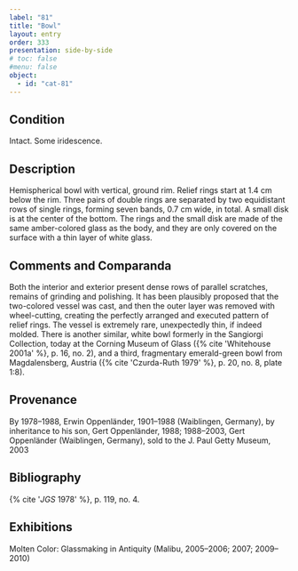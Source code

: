 ```yaml
---
label: "81"
title: "Bowl"
layout: entry
order: 333
presentation: side-by-side
# toc: false
#menu: false 
object:
  - id: "cat-81"
---
```


## Condition

Intact. Some iridescence.

## Description

Hemispherical bowl with vertical, ground rim. Relief rings start at 1.4 cm below the rim. Three pairs of double rings are separated by two equidistant rows of single rings, forming seven bands, 0.7 cm wide, in total. A small disk is at the center of the bottom. The rings and the small disk are made of the same amber-colored glass as the body, and they are only covered on the surface with a thin layer of white glass.

## Comments and Comparanda

Both the interior and exterior present dense rows of parallel scratches, remains of grinding and polishing. It has been plausibly proposed that the two-colored vessel was cast, and then the outer layer was removed with wheel-cutting, creating the perfectly arranged and executed pattern of relief rings. The vessel is extremely rare, unexpectedly thin, if indeed molded. There is another similar, white bowl formerly in the Sangiorgi Collection, today at the Corning Museum of Glass ({% cite 'Whitehouse 2001a' %}, p. 16, no. 2), and a third, fragmentary emerald-green bowl from Magdalensberg, Austria ({% cite 'Czurda-Ruth 1979' %}, p. 20, no. 8, plate 1:8).

## Provenance

By 1978–1988, Erwin Oppenländer, 1901–1988 (Waiblingen, Germany), by inheritance to his son, Gert Oppenländer, 1988; 1988–2003, Gert Oppenländer (Waiblingen, Germany), sold to the J. Paul Getty Museum, 2003

## Bibliography

{% cite '*JGS* 1978' %}, p. 119, no. 4.

## Exhibitions

Molten Color: Glassmaking in Antiquity (Malibu, 2005–2006; 2007; 2009–2010)